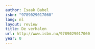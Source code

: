 ```yaml
---
author: Isaak Babel
isbn: "9789029017060"
lang: nl
layout: review
title: De verhalen
url: http://www.isbn.nu/9789029017060
year: 0
---
```

